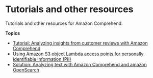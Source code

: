 # Tutorials and other resources<a name="resources"></a>

Tutorials and other resources for Amazon Comprehend\.

**Topics**
+ [Tutorial: Analyzing insights from customer reviews with Amazon Comprehend](tutorial-reviews.md)
+ [Using Amazon S3 object Lambda access points for personally identifiable information \(PII\)](using-access-points.md)
+ [Solution: Analyzing text with Amazon Comprehend and amazon OpenSearch](elasticsearch.md)